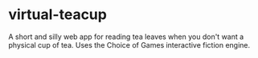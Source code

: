 # virtual-teacup
A short and silly web app for reading tea leaves when you don't want a physical cup of tea. Uses the Choice of Games interactive fiction engine.
